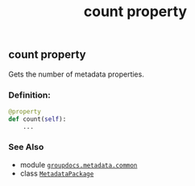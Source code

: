 ﻿---
title: count property
second_title: GroupDocs.Metadata for Python via .NET API References
description: 
type: docs
url: /python-net/groupdocs.metadata.common/metadatapackage/count/
is_root: false
weight: 100
---

## count property


Gets the number of metadata properties.
### Definition:
```python
@property
def count(self):
    ...
```

### See Also
* module [`groupdocs.metadata.common`](../../)
* class [`MetadataPackage`](/metadata/python-net/groupdocs.metadata.common/metadatapackage)
